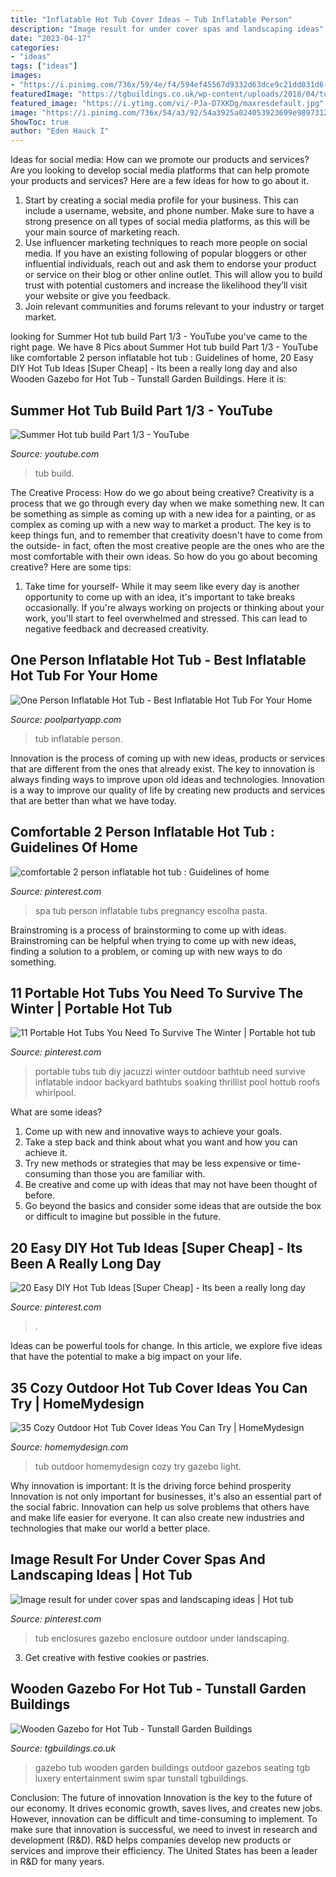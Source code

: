 ```yaml
---
title: "Inflatable Hot Tub Cover Ideas ~ Tub Inflatable Person"
description: "Image result for under cover spas and landscaping ideas"
date: "2023-04-17"
categories:
- "ideas"
tags: ["ideas"]
images:
- "https://i.pinimg.com/736x/59/4e/f4/594ef45567d9332d63dce9c21dd031d6--hot-tubs-pregnancy.jpg"
featuredImage: "https://tgbuildings.co.uk/wp-content/uploads/2018/04/tunstall-garden-buildings-gazebo-8.jpg"
featured_image: "https://i.ytimg.com/vi/-PJa-D7XKDg/maxresdefault.jpg"
image: "https://i.pinimg.com/736x/54/a3/92/54a3925a024053923699e9897312ea18.jpg"
ShowToc: true
author: "Eden Hauck I"
---
```



Ideas for social media: How can we promote our products and services?
Are you looking to develop social media platforms that can help promote your products and services? Here are a few ideas for how to go about it. 
1. Start by creating a social media profile for your business. This can include a username, website, and phone number. Make sure to have a strong presence on all types of social media platforms, as this will be your main source of marketing reach. 
2. Use influencer marketing techniques to reach more people on social media. If you have an existing following of popular bloggers or other influential individuals, reach out and ask them to endorse your product or service on their blog or other online outlet. This will allow you to build trust with potential customers and increase the likelihood they’ll visit your website or give you feedback. 
3. Join relevant communities and forums relevant to your industry or target market.

	

		
looking for Summer Hot tub build Part 1/3 - YouTube you've came to the right page. We have 8 Pics about Summer Hot tub build Part 1/3 - YouTube like comfortable 2 person inflatable hot tub : Guidelines of home, 20 Easy DIY Hot Tub Ideas [Super Cheap] - Its been a really long day and also Wooden Gazebo for Hot Tub - Tunstall Garden Buildings. Here it is:
		
    
## Summer Hot Tub Build Part 1/3 - YouTube

<img loading=lazy src="https://i.ytimg.com/vi/-PJa-D7XKDg/maxresdefault.jpg" onerror="this.onerror=null;this.src='https://tse3.mm.bing.net/th?id=OIP.5DrOYzvmD9TDUIURudHAdwHaEK&amp;pid=15.1';" alt="Summer Hot tub build Part 1/3 - YouTube">

_Source: youtube.com_

>tub build. 

	

The Creative Process: How do we go about being creative?
Creativity is a process that we go through every day when we make something new. It can be something as simple as coming up with a new idea for a painting, or as complex as coming up with a new way to market a product. The key is to keep things fun, and to remember that creativity doesn't have to come from the outside- in fact, often the most creative people are the ones who are the most comfortable with their own ideas. So how do you go about becoming creative? Here are some tips: 
1) Take time for yourself- While it may seem like every day is another opportunity to come up with an idea, it's important to take breaks occasionally. If you're always working on projects or thinking about your work, you'll start to feel overwhelmed and stressed. This can lead to negative feedback and decreased creativity.

    
## One Person Inflatable Hot Tub - Best Inflatable Hot Tub For Your Home

<img loading=lazy src="https://www.poolpartyapp.com/wp-content/uploads/2017/05/one-person-inflatable-hot-tub.jpg" onerror="this.onerror=null;this.src='https://tse2.mm.bing.net/th?id=OIP.xvbrM931nQraD-9EMRiHOQAAAA&amp;pid=15.1';" alt="One Person Inflatable Hot Tub - Best Inflatable Hot Tub For Your Home">

_Source: poolpartyapp.com_

>tub inflatable person. 

	

Innovation is the process of coming up with new ideas, products or services that are different from the ones that already exist. The key to innovation is always finding ways to improve upon old ideas and technologies. Innovation is a way to improve our quality of life by creating new products and services that are better than what we have today.

    
## Comfortable 2 Person Inflatable Hot Tub : Guidelines Of Home

<img loading=lazy src="https://i.pinimg.com/736x/59/4e/f4/594ef45567d9332d63dce9c21dd031d6--hot-tubs-pregnancy.jpg" onerror="this.onerror=null;this.src='https://tse2.mm.bing.net/th?id=OIP.cg5QNU8i18lBAuT1E9T6KQHaHa&amp;pid=15.1';" alt="comfortable 2 person inflatable hot tub : Guidelines of home">

_Source: pinterest.com_

>spa tub person inflatable tubs pregnancy escolha pasta. 

	

Brainstroming is a process of brainstorming to come up with ideas. Brainstroming can be helpful when trying to come up with new ideas, finding a solution to a problem, or coming up with new ways to do something.

    
## 11 Portable Hot Tubs You Need To Survive The Winter | Portable Hot Tub

<img loading=lazy src="https://i.pinimg.com/736x/54/a3/92/54a3925a024053923699e9897312ea18.jpg" onerror="this.onerror=null;this.src='https://tse1.mm.bing.net/th?id=OIP.tMc4G23V4R8n8n30mg1K7AHaHa&amp;pid=15.1';" alt="11 Portable Hot Tubs You Need To Survive The Winter | Portable hot tub">

_Source: pinterest.com_

>portable tubs tub diy jacuzzi winter outdoor bathtub need survive inflatable indoor backyard bathtubs soaking thrillist pool hottub roofs whirlpool. 

	

What are some ideas?
1. Come up with new and innovative ways to achieve your goals. 
2. Take a step back and think about what you want and how you can achieve it. 
3. Try new methods or strategies that may be less expensive or time-consuming than those you are familiar with. 
4. Be creative and come up with ideas that may not have been thought of before. 
5. Go beyond the basics and consider some ideas that are outside the box or difficult to imagine but possible in the future.

    
## 20 Easy DIY Hot Tub Ideas [Super Cheap] - Its Been A Really Long Day

<img loading=lazy src="https://i.pinimg.com/736x/df/13/5d/df135d10716fdbe380b30a9fc0056d54.jpg" onerror="this.onerror=null;this.src='https://tse1.mm.bing.net/th?id=OIP.JGiU7Kc2ZgHLgguphw8HdQHaNv&amp;pid=15.1';" alt="20 Easy DIY Hot Tub Ideas [Super Cheap] - Its been a really long day">

_Source: pinterest.com_

>. 

	

Ideas can be powerful tools for change. In this article, we explore five ideas that have the potential to make a big impact on your life.

    
## 35 Cozy Outdoor Hot Tub Cover Ideas You Can Try | HomeMydesign

<img loading=lazy src="http://homemydesign.com/wp-content/uploads/2019/06/outdoor-hot-tub-gazebo-cover-ideas.jpg" onerror="this.onerror=null;this.src='https://tse3.mm.bing.net/th?id=OIP.wGpNw0GzeYEuWTAkAhQB-wHaJ4&amp;pid=15.1';" alt="35 Cozy Outdoor Hot Tub Cover Ideas You Can Try | HomeMydesign">

_Source: homemydesign.com_

>tub outdoor homemydesign cozy try gazebo light. 

	

Why innovation is important: It is the driving force behind prosperity
Innovation is not only important for businesses, it's also an essential part of the social fabric. Innovation can help us solve problems that others have and make life easier for everyone. It can also create new industries and technologies that make our world a better place.

    
## Image Result For Under Cover Spas And Landscaping Ideas | Hot Tub

<img loading=lazy src="https://i.pinimg.com/736x/57/3d/45/573d450f1ac553d758a275f131f05856--hot-tub-enclosures-hot-tub-enclosure-ideas.jpg" onerror="this.onerror=null;this.src='https://tse2.mm.bing.net/th?id=OIP.MJNUB3M4-VUjKCHyYQEIPwHaFi&amp;pid=15.1';" alt="Image result for under cover spas and landscaping ideas | Hot tub">

_Source: pinterest.com_

>tub enclosures gazebo enclosure outdoor under landscaping. 

	

3. Get creative with festive cookies or pastries.

    
## Wooden Gazebo For Hot Tub - Tunstall Garden Buildings

<img loading=lazy src="https://tgbuildings.co.uk/wp-content/uploads/2018/04/tunstall-garden-buildings-gazebo-8.jpg" onerror="this.onerror=null;this.src='https://tse3.mm.bing.net/th?id=OIP.SIb9RKG0pZ6Zrm3v0OgjYgHaFj&amp;pid=15.1';" alt="Wooden Gazebo for Hot Tub - Tunstall Garden Buildings">

_Source: tgbuildings.co.uk_

>gazebo tub wooden garden buildings outdoor gazebos seating tgb luxery entertainment swim spar tunstall tgbuildings. 

	

Conclusion: The future of innovation
Innovation is the key to the future of our economy. It drives economic growth, saves lives, and creates new jobs. However, innovation can be difficult and time-consuming to implement. To make sure that innovation is successful, we need to invest in research and development (R&D). R&D helps companies develop new products or services and improve their efficiency.
The United States has been a leader in R&D for many years.

